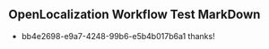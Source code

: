 ## OpenLocalization Workflow Test MarkDown
* bb4e2698-e9a7-4248-99b6-e5b4b017b6a1 
thanks!<!--HONumber=Mar16_HO2-->
